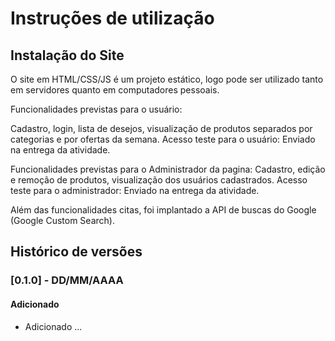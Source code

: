 # Instruções de utilização

## Instalação do Site

O site em HTML/CSS/JS é um projeto estático, logo pode ser utilizado tanto em servidores quanto em computadores pessoais. 

Funcionalidades previstas para o usuário:

Cadastro, login, lista de desejos, visualização de produtos separados por categorias e por ofertas da semana. 
Acesso teste para o usuário:
Enviado na entrega da atividade.


Funcionalidades previstas para o Administrador da pagina:
Cadastro, edição e remoção de produtos, visualização dos usuários cadastrados.
Acesso teste para o administrador:
Enviado na entrega da atividade.

Além das funcionalidades citas, foi implantado a API de buscas do Google (Google Custom Search).


## Histórico de versões

### [0.1.0] - DD/MM/AAAA
#### Adicionado
- Adicionado ...
